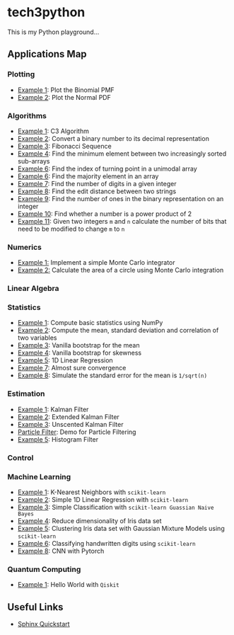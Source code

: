 # tech3python

This is my Python playground...


## Applications Map

### Plotting

- <a href="applications/plotting/example_1.py">Example 1</a>: Plot the Binomial PMF
- <a href="applications/plotting/example_2.py">Example 2</a>: Plot the Normal PDF

### Algorithms

- <a href="applications/algorithms/example_1.py">Example 1</a>: C3 Algorithm
- <a href="applications/algorithms/example_2.py">Example 2</a>: Convert a binary number to its decimal representation
- <a href="applications/algorithms/example_3.py">Example 3</a>: Fibonacci Sequence
- <a href="applications/algorithms/example_4.py">Example 4</a>: Find the minimum element between two increasingly sorted sub-arrays
- <a href="applications/algorithms/example_5.py">Example 6</a>: Find the index of turning point in a unimodal array
- <a href="applications/algorithms/example_6.py">Example 6</a>: Find the majority element in an array
- <a href="applications/algorithms/example_7.py">Example 7</a>: Find the number of digits in a given integer
- <a href="applications/algorithms/example_8.py">Example 8</a>: Find the edit distance between two strings
- <a href="applications/algorithms/example_9.py">Example 9</a>: Find the number of ones in the binary representation on an integer
- <a href="applications/algorithms/example_10.py">Example 10</a>: Find whether a number is a power product of 2
- <a href="applications/algorithms/example_11.py">Example 11</a>: Given two integers ```m``` and ```n``` calculate the number of bits that need to
be modified to change ```m``` to ```n```

### Numerics 

- <a href="applications/numerics/example_1.py">Example 1:</a> Implement a simple Monte Carlo integrator
- <a href="applications/numerics/example_2.py">Example 2:</a> Calculate the area of a circle using  Monte Carlo integration

### Linear Algebra

### Statistics

- <a href="https://github.com/pockerman/tech3python/blob/master/applications/statistics/example_1.py">Example 1</a>: Compute basic statistics using NumPy
- <a href="https://github.com/pockerman/tech3python/blob/master/applications/statistics/example_2.py">Example 2</a>: Compute the mean, standard deviation and correlation of two variables
- <a href="https://github.com/pockerman/tech3python/blob/master/applications/statistics/example_3.py">Example 3</a>: Vanilla bootstrap for the mean
- <a href="https://github.com/pockerman/tech3python/blob/master/applications/statistics/example_4.py">Example 4</a>: Vanilla bootstrap for skewness
- <a href="https://github.com/pockerman/tech3python/blob/master/applications/statistics/example_5.py">Example 5</a>: 1D Linear Regression
- <a href="https://github.com/pockerman/tech3python/blob/master/applications/statistics/example_7.py">Example 7</a>: Almost sure convergence
- <a href="https://github.com/pockerman/tech3python/blob/master/applications/statistics/example_8.py">Example 8</a>:  Simulate the standard error for the mean is ```1/sqrt(n)``` 


### Estimation

- <a href="#">Example 1</a>: Kalman Filter
- <a href="#">Example 2</a>: Extended Kalman Filter
- <a href="#">Example 3</a>: Unscented Kalman Filter
- <a href="applications/estimation/example_1.py">Particle Filter</a>: Demo for Particle Filtering 
- <a href="#">Example 5</a>: Histogram Filter


### Control

### Machine Learning

- <a href="applications/machine_learning/example_1.py">Example 1</a>: K-Nearest Neighbors with ```scikit-learn```
- <a href="applications/machine_learning/example_2.py">Example 2</a>: Simple 1D Linear Regression with ```scikit-learn```
- <a href="applications/machine_learning/example_3.py">Example 3</a>: Simple Classification with ```scikit-learn Guassian Naive Bayes```
- <a href="applications/machine_learning/example_4.py">Example 4</a>: Reduce dimensionality of Iris data set
- <a href="applications/machine_learning/example_5.py">Example 5</a>:  Clustering Iris data set with Gaussian Mixture Models  using ```scikit-learn```
- <a href="applications/machine_learning/example_6.py">Example 6</a>:  Classifying handwritten digits using ```scikit-learn```
- <a href="applications/machine_learning/example_8.py">Example 8</a>:  CNN with Pytorch


### Quantum Computing

- <a href="applications/quantum_computing/example_1.py">Example 1</a>: Hello World with  ```Qiskit```



## Useful Links

- <a href="https://sphinx-rtd-tutorial.readthedocs.io/en/latest/sphinx-quickstart.html">Sphinx Quickstart</a> 
